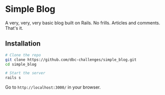 # Simple Blog

A very, very, very basic blog built on Rails.  No frills.  Articles and comments.  That's it.

## Installation

```bash
# Clone the repo
git clone https://github.com/dbc-challenges/simple_blog.git
cd simple_blog

# Start the server
rails s
```

Go to `http://localhost:3000/` in your browser.